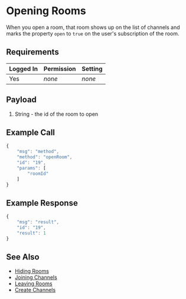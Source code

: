 # Opening Rooms

When you open a room, that room shows up on the list of channels and marks the property `open` to `true` on the user's subscription of the room.

## Requirements

| Logged In | Permission | Setting |
| :--- | :--- | :--- |
| Yes | _none_ | _none_ |

## Payload

1. String - the id of the room to open

## Example Call

```javascript
{
    "msg": "method",
    "method": "openRoom",
    "id": "19",
    "params": [
        "roomId"
    ]
}
```

## Example Response

```javascript
{
    "msg": "result",
    "id": "19",
    "result": 1
}
```

## See Also

* [Hiding Rooms](hiding-rooms.md)
* [Joining Channels](joining-channels.md)
* [Leaving Rooms](leaving-rooms.md)
* [Create Channels](create-channels.md)

